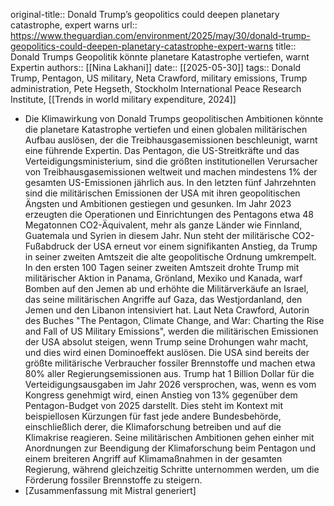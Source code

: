 original-title:: Donald Trump’s geopolitics could deepen planetary catastrophe, expert warns
url:: https://www.theguardian.com/environment/2025/may/30/donald-trump-geopolitics-could-deepen-planetary-catastrophe-expert-warns
title:: Donald Trumps Geopolitik könnte planetare Katastrophe vertiefen, warnt Expertin
authors:: [[Nina Lakhani]]
date:: [[2025-05-30]]
tags:: Donald Trump, Pentagon, US military, Neta Crawford, military emissions, Trump administration, Pete Hegseth, Stockholm International Peace Research Institute, [[Trends in world military expenditure, 2024]]

- Die Klimawirkung von Donald Trumps geopolitischen Ambitionen könnte die planetare Katastrophe vertiefen und einen globalen militärischen Aufbau auslösen, der die Treibhausgasemissionen beschleunigt, warnt eine führende Expertin. Das Pentagon, die US-Streitkräfte und das Verteidigungsministerium, sind die größten institutionellen Verursacher von Treibhausgasemissionen weltweit und machen mindestens 1% der gesamten US-Emissionen jährlich aus. In den letzten fünf Jahrzehnten sind die militärischen Emissionen der USA mit ihren geopolitischen Ängsten und Ambitionen gestiegen und gesunken. Im Jahr 2023 erzeugten die Operationen und Einrichtungen des Pentagons etwa 48 Megatonnen CO2-Äquivalent, mehr als ganze Länder wie Finnland, Guatemala und Syrien in diesem Jahr. Nun steht der militärische CO2-Fußabdruck der USA erneut vor einem signifikanten Anstieg, da Trump in seiner zweiten Amtszeit die alte geopolitische Ordnung umkrempelt. In den ersten 100 Tagen seiner zweiten Amtszeit drohte Trump mit militärischer Aktion in Panama, Grönland, Mexiko und Kanada, warf Bomben auf den Jemen ab und erhöhte die Militärverkäufe an Israel, das seine militärischen Angriffe auf Gaza, das Westjordanland, den Jemen und den Libanon intensiviert hat. Laut Neta Crawford, Autorin des Buches "The Pentagon, Climate Change, and War: Charting the Rise and Fall of US Military Emissions", werden die militärischen Emissionen der USA absolut steigen, wenn Trump seine Drohungen wahr macht, und dies wird einen Dominoeffekt auslösen. Die USA sind bereits der größte militärische Verbraucher fossiler Brennstoffe und machen etwa 80% aller Regierungsemissionen aus. Trump hat 1 Billion Dollar für die Verteidigungsausgaben im Jahr 2026 versprochen, was, wenn es vom Kongress genehmigt wird, einen Anstieg von 13% gegenüber dem Pentagon-Budget von 2025 darstellt. Dies steht im Kontext mit beispiellosen Kürzungen für fast jede andere Bundesbehörde, einschließlich derer, die Klimaforschung betreiben und auf die Klimakrise reagieren. Seine militärischen Ambitionen gehen einher mit Anordnungen zur Beendigung der Klimaforschung beim Pentagon und einem breiteren Angriff auf Klimamaßnahmen in der gesamten Regierung, während gleichzeitig Schritte unternommen werden, um die Förderung fossiler Brennstoffe zu steigern.
- [Zusammenfassung mit Mistral generiert]